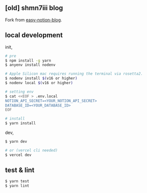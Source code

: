 ## [old] shmn7iii blog

Fork from [easy-notion-blog](https://github.com/otoyo/easy-notion-blog).

## local development

init,

```bash
# pre
$ npm install -g yarn
$ anyenv install nodenv

# Apple Silicon mac requires running the terminal via rosetta2.
$ nodenv install $(v16 or higher)
$ nodenv local $(v16 or higher)

# setting env
$ cat <<EOF > .env.local
NOTION_API_SECRET=<YOUR_NOTION_API_SECRET>
DATABASE_ID=<YOUR_DATABASE_ID>
EOF

# install
$ yarn install
```

dev,

```bash
$ yarn dev

# or (vercel cli needed)
$ vercel dev
```

## test & lint

```bash
$ yarn test
$ yarn lint
```

